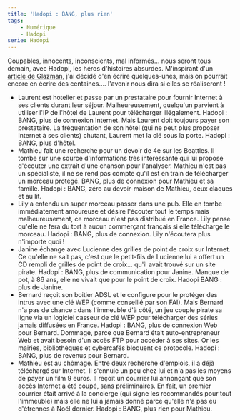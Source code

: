 ```yaml
---
title: 'Hadopi : BANG, plus rien'
tags:
    - Numérique
    - Hadopi
serie: Hadopi
---
```


Coupables, innocents, inconscients, mal informés… nous seront tous demain, avec
Hadopi, les héros d'histoires absurdes. M'inspirant d'un
[article de Glazman](http://www.glazman.org/weblog/dotclear/index.php?post/2009/03/12/HADOPI-bang-plus-rien),
j'ai décidé d'en écrire quelques-unes, mais on pourrait encore en écrire des
centaines…. l'avenir nous dira si elles se réaliseront !

-   Laurent est hotelier et passe par un prestataire pour fournir Internet à ses
    clients durant leur séjour. Malheureusement, quelqu'un parvient à utiliser
    l'IP de l'hôtel de Laurent pour télécharger illégalement. Hadopi : BANG,
    plus de connexion Internet. Mais Laurent doit toujours payer son
    prestataire. La fréquentation de son hôtel (qui ne peut plus proposer
    Internet à ses clients) chutant, Laurent met la clé sous la porte. Hadopi :
    BANG, plus d'hôtel.
-   Mathieu fait une recherche pour un devoir de 4e sur les Beattles. Il tombe
    sur une source d'informations très intéressante qui lui propose d'écouter
    une extrait d'une chanson pour l'analyser. Mathieu n'est pas un spécialiste,
    il ne se rend pas compte qu'il est en train de télécharger un morceau
    protégé. BANG, plus de connexion pour Mathieu et sa famille. Hadopi : BANG,
    zéro au devoir-maison de Mathieu, deux claques et au lit.
-   Lily a entendu un super morceau passer dans une pub. Elle en tombe
    immédiatement amoureuse et désire l'écouter tout le temps mais
    malheureusement, ce morceau n'est pas distribué en France. Lily pense
    qu'elle ne fera du tort à aucun commerçant français si elle télécharge le
    morceau. Hadopi : BANG, plus de connexion. Lily n'écoutera plus n'importe
    quoi !
-   Janine échange avec Lucienne des grilles de point de croix sur Internet. Ce
    qu'elle ne sait pas, c'est que le petit-fils de Lucienne lui a offert un CD
    rempli de grilles de point de croix… qu'il avait trouvé sur un site pirate.
    Hadopi : BANG, plus de communication pour Janine. Manque de pot, à 86 ans,
    elle ne vivait que pour le point de croix. Hadopi BANG : plus de Janine.
-   Bernard reçoit son boitier ADSL et le configure pour le protéger des intrus
    avec une clé WEP (comme conseillé par son FAI). Mais Bernard n'a pas de
    chance : dans l'immeuble d'à côté, un jeu couple pirate sa ligne via un
    logiciel casseur de clé WEP pour télécharger des séries jamais diffusées en
    France. Hadopi : BANG, plus de connexion Web pour Bernard. Dommage, parce
    que Bernard était auto-entrepreneur Web et avait besoin d'un accès FTP pour
    accéder à ses sites. Or les mairies, bibliothèques et cybercafés bloquent ce
    protocole. Hadopi : BANG, plus de revenus pour Bernard.
-   Mathieu est au chômage. Entre deux recherche d'emplois, il a déjà téléchargé
    sur Internet. Il s'ennuie un peu chez lui et n'a pas les moyens de payer un
    film 9 euros. Il reçoit un courrier lui annonçant que son accès Internet a
    été coupé, sans préliminaires. En fait, un premier courrier était arrivé à
    la concierge (qui signe les recommandés pour tout l'immeuble) mais elle ne
    lui a jamais donné parce qu'elle n'a pas eu d'étrennes à Noël dernier.
    Hadopi : BANG, plus rien pour Mathieu.
